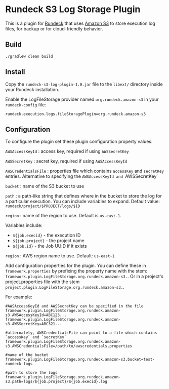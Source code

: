 # Rundeck S3 Log Storage Plugin

This is a plugin for [Rundeck](http://rundeck.org) that uses [Amazon S3](http://aws.amazon.com/s3) to store execution log files, for backup or for cloud-friendly behavior.

## Build

    ./gradlew clean build

## Install

Copy the `rundeck-s3-log-plugin-1.0.jar` file to the `libext/` directory inside your Rundeck installation.

Enable the LogFileStorage provider named `org.rundeck.amazon-s3` in your `rundeck-config` file:

    rundeck.execution.logs.fileStoragePlugin=org.rundeck.amazon-s3

## Configuration

To configure the plugin set these plugin configuration property values:

`AWSAccessKeyId` : access key, required if using `AWSSecretKey`

`AWSSecretKey` : secret key, required if using `AWSAccessKeyId`

`AWSCredentialsFile` : properties file which contains `accessKey` and `secretKey` entries.  Alternative to specifying
the `AWSAccessKeyId and `AWSSecretKey`

`bucket` : name of the S3 bucket to use

`path` :  a path-like string that defines where in the bucket to store the log for a particular execution.  You can
 include variables to expand. Default value: `rundeck/project/$PROJECT/logs/$ID`

 `region` : name of the region to use. Default is `us-east-1`.

Variables include:

* `${job.execid}` - the execution ID
* `${job.project}` - the project name
* `${job.id}` - the Job UUID if it exists


`region` : AWS region name to use. Default: `us-east-1`

Add configuration properties for the plugin.  You can define these in `framework.properties` by prefixing the property name with the stem: `framework.plugin.LogFileStorage.org.rundeck.amazon-s3.`.  Or in a project's project.properties file with the stem `project.plugin.LogFileStorage.org.rundeck.amazon-s3.`.

For example:

    #AWSAccessKeyId and AWSSecretKey can be specified in the file
    framework.plugin.LogFileStorage.org.rundeck.amazon-s3.AWSAccessKeyId=ABC123...
    framework.plugin.LogFileStorage.org.rundeck.amazon-s3.AWSSecretKey=ABC321...

    #alternately, AWSCredentialsFile can point to a file which contains `accessKey` and `secretKey`
    framework.plugin.LogFileStorage.org.rundeck.amazon-s3.AWSCredentialsFile=/path/to/awscredentials.properties

    #name of the bucket
    framework.plugin.LogFileStorage.org.rundeck.amazon-s3.bucket=test-rundeck-logs

    #path to store the logs
    framework.plugin.LogFileStorage.org.rundeck.amazon-s3.path=logs/${job.project}/${job.execid}.log
